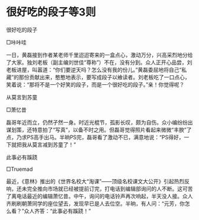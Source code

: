 # 很好吃的段子等3则

很好吃的段子

□咔咔哇

一日，黄磊接到作者某老师千里迢迢寄来的一盒点心，激动万分，兴高采烈地分给了大家。独刘老板（副主编刘世佳“尊称”）不在，没有分到。众人正开心品尝，刘老板进屋，叫嚣道：“你们要逆天吗？怎么没有我的份儿。”黄磊委屈地将自己“私藏”的那份贡献出来，憨憨地表示，要写成段子以飨读者。刘老板吃了一口点心，笑着说：“那将不是一个好笑的段子，而是一个很好吃的段子。”亲！你觉得呢？

从莫言到苏童

□萧忆昔

磊哥年近而立，仍然孑然一身。时近光棍节，孤影长叹，颇为自伤。众小编纷纷出谋划策，还特意拍了“写真”，以备不时之用。但磊哥觉得照片看起来微微“丰腴”了点，乃求PS高手出马。半晌PS完，磊哥看了激动不已，满意地说：“PS得好，一下就把我从莫言减到苏童了！”

此事必有蹊跷

□Truemad

最近，《意林》推出的《世界名校大“淘课”——顶级名校课文大公开》引起热烈反响，还未完全推向市场就已经被提前订完，打电话到编辑部询问的人不断。这可苦了离电话最近的编辑萧忆昔。中午，询问的电话铃声再次响起，半天没人接。众人齐刷刷朝萧同学的座位望去，发现早已是人去位空。半晌，有人问：“元芳，你怎么看？”众人齐答：“此事必有蹊跷！”
